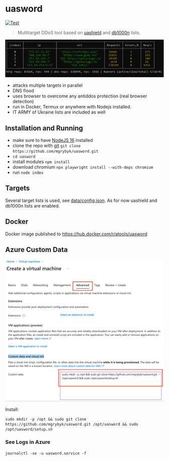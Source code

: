 # uasword 

[![Test](https://github.com/mgrybyk/uasword/actions/workflows/test.yml/badge.svg)](https://github.com/mgrybyk/uasword/actions/workflows/test.yml)

> Multitarget DDoS tool based on [uashield](https://github.com/opengs/uashield) and [db1000n](https://github.com/Arriven/db1000n) lists.

![stats](docs/stats.png)
- attacks multiple targets in parallel
- DNS flood
- uses browser to overcome any antiddos protection (real browser detection)
- run in Docker, Termux or anywhere with Nodejs installed.
- IT ARMY of Ukraine lists are included as well

## Installation and Running

- make sure to have [NodeJS 16](https://nodejs.org/en/download/) installed
- clone the repo with [git](https://git-scm.com/download) `git clone https://github.com/mgrybyk/uasword.git`
- `cd uasword`
- install modules `npm install`
- download chromium `npx playwright install --with-deps chromium`
- run `node index`

## Targets

Several target lists is used, see [data/config.json](https://github.com/mgrybyk/uasword/blob/master/data/config.json). As for now uashield and db1000n lists are enabled.

## Docker

Docker image published to https://hub.docker.com/r/atools/uasword

## Azure Custom Data

![Azure Custom data](docs/azure_custom_data.png)

Install:
```
sudo mkdir -p /opt && sudo git clone https://github.com/mgrybyk/uasword.git /opt/uasword && sudo /opt/uasword/setup.sh
```

### See Logs in Azure

`journalctl -xe -u uasword.service -f`
